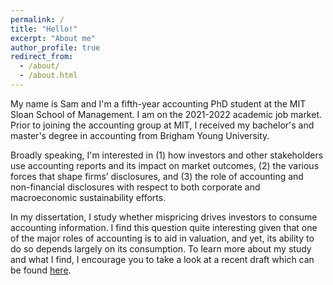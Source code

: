 ```yaml
---
permalink: /
title: "Hello!"
excerpt: "About me"
author_profile: true
redirect_from: 
  - /about/
  - /about.html
---
```


My name is Sam and I'm a fifth-year accounting PhD student at the MIT Sloan School of Management. I am on the 2021-2022 academic job market. Prior to joining the accounting group at MIT, I received my bachelor's and master's degree in accounting from Brigham Young University.

<!-- I became interested in financial markets from a young age when an uncle of mine challenged me to create a fake investment portfolio on Investopedia. I imagine I was quite the sight to see - a 12-year old clicking through Yahoo! Finance financial data - however, since then, I have always been interested in understanding the usefulness of accounting information. -->

<!-- My research interests focus on the intersection between accounting and finance. In particular,  -->
<!-- My current work explores the usefulness of accounting information across various stakeholders and its impact on capital markets.  -->
<!-- Broadly speaking, I'm interested in understanding (1) how various stakeholders use accounting information and its impact on capital markets and (2) how corporate disclosures affect both traditional and non-traditional stakeholders. -->

Broadly speaking, I'm interested in (1) how investors and other stakeholders use accounting reports and its impact on market outcomes, (2) the various forces that shape firms’ disclosures, and (3) the role of accounting and non-financial disclosures with respect to both corporate and macroeconomic sustainability efforts.

<!-- (1) how investors and other stakeholders learn from accounting reports and its impact on market outcomes and (2) the forces that shape firms’ disclosures as well as the role of accounting and other non-financial disclosures with respect to both corporate and macroeconomic sustainability efforts.  -->

In my dissertation, I study whether mispricing drives investors to consume accounting information. I find this question quite interesting given that one of the major roles of accounting is to aid in valuation, and yet, its ability to do so depends largely on its consumption. To learn more about my study and what I find, I encourage you to take a look at a recent draft which can be found <a href="https://drive.google.com/file/d/1k3DGXSHoeuLtP4ACl5AwqLi-9OJJFrPN/view?usp=sharing" target="_blank">here</a>.

<!-- My research interests center on the intersection between accounting and finance. I believe that my background in accounting has given me a as accounting researchers Specifically -->
